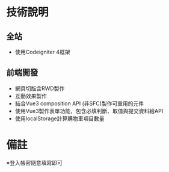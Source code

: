 # 技術說明
## 全站
- 使用Codeigniter 4框架

## 前端開發
- 網頁切版含RWD製作
- 互動效果製作
- 結合Vue3 composition API (非SFC)製作可重用的元件
- 使用Vue3製作表單功能，包含必填判斷、取值與提交資料給API
- 使用localStorage計算購物車項目數量


# 備註
※登入帳密隨意填寫即可